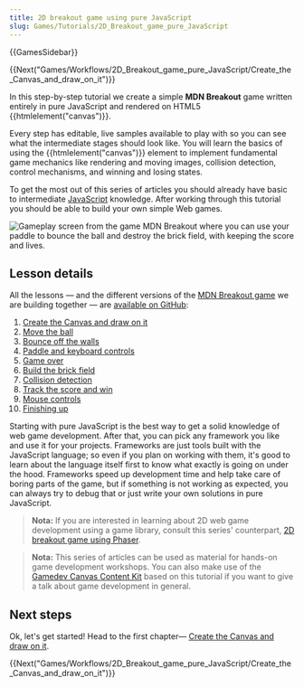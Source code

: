 ```yaml
---
title: 2D breakout game using pure JavaScript
slug: Games/Tutorials/2D_Breakout_game_pure_JavaScript
---
```


{{GamesSidebar}}

{{Next("Games/Workflows/2D_Breakout_game_pure_JavaScript/Create_the_Canvas_and_draw_on_it")}}

In this step-by-step tutorial we create a simple **MDN Breakout** game written entirely in pure JavaScript and rendered on HTML5 {{htmlelement("canvas")}}.

Every step has editable, live samples available to play with so you can see what the intermediate stages should look like. You will learn the basics of using the {{htmlelement("canvas")}} element to implement fundamental game mechanics like rendering and moving images, collision detection, control mechanisms, and winning and losing states.

To get the most out of this series of articles you should already have basic to intermediate [JavaScript](/en-US/Learn/Getting_started_with_the_web/JavaScript_basics) knowledge. After working through this tutorial you should be able to build your own simple Web games.

![Gameplay screen from the game MDN Breakout where you can use your paddle to bounce the ball and destroy the brick field, with keeping the score and lives.](https://mdn.mozillademos.org/files/10383/mdn-breakout-gameplay.png)

## Lesson details

All the lessons — and the different versions of the [MDN Breakout game](http://breakout.enclavegames.com/lesson10.html) we are building together — are [available on GitHub](https://github.com/end3r/Canvas-gamedev-workshop):

1. [Create the Canvas and draw on it](/pt-BR/docs/Games/Workflows/2D_Breakout_game_pure_JavaScript/Create_the_Canvas_and_draw_on_it)
2. [Move the ball](/pt-BR/docs/Games/Workflows/2D_Breakout_game_pure_JavaScript/Move_the_ball)
3. [Bounce off the walls](/pt-BR/docs/Games/Workflows/2D_Breakout_game_pure_JavaScript/Bounce_off_the_walls)
4. [Paddle and keyboard controls](/pt-BR/docs/Games/Workflows/2D_Breakout_game_pure_JavaScript/Paddle_and_keyboard_controls)
5. [Game over](/pt-BR/docs/Games/Workflows/2D_Breakout_game_pure_JavaScript/Game_over)
6. [Build the brick field](/pt-BR/docs/Games/Workflows/2D_Breakout_game_pure_JavaScript/Build_the_brick_field)
7. [Collision detection](/pt-BR/docs/Games/Workflows/2D_Breakout_game_pure_JavaScript/Collision_detection)
8. [Track the score and win](/pt-BR/docs/Games/Workflows/2D_Breakout_game_pure_JavaScript/Track_the_score_and_win)
9. [Mouse controls](/pt-BR/docs/Games/Workflows/2D_Breakout_game_pure_JavaScript/Mouse_controls)
10. [Finishing up](/pt-BR/docs/Games/Workflows/2D_Breakout_game_pure_JavaScript/Finishing_up)

Starting with pure JavaScript is the best way to get a solid knowledge of web game development. After that, you can pick any framework you like and use it for your projects. Frameworks are just tools built with the JavaScript language; so even if you plan on working with them, it's good to learn about the language itself first to know what exactly is going on under the hood. Frameworks speed up development time and help take care of boring parts of the game, but if something is not working as expected, you can always try to debug that or just write your own solutions in pure JavaScript.

> **Nota:** If you are interested in learning about 2D web game development using a game library, consult this series' counterpart, [2D breakout game using Phaser](/pt-BR/docs/Games/Workflows/2D_breakout_game_Phaser).

> **Nota:** This series of articles can be used as material for hands-on game development workshops. You can also make use of the [Gamedev Canvas Content Kit](https://github.com/end3r/Gamedev-Canvas-Content-Kit) based on this tutorial if you want to give a talk about game development in general.

## Next steps

Ok, let's get started! Head to the first chapter— [Create the Canvas and draw on it](/pt-BR/docs/Games/Workflows/2D_Breakout_game_pure_JavaScript/Create_the_Canvas_and_draw_on_it).

{{Next("Games/Workflows/2D_Breakout_game_pure_JavaScript/Create_the_Canvas_and_draw_on_it")}}
